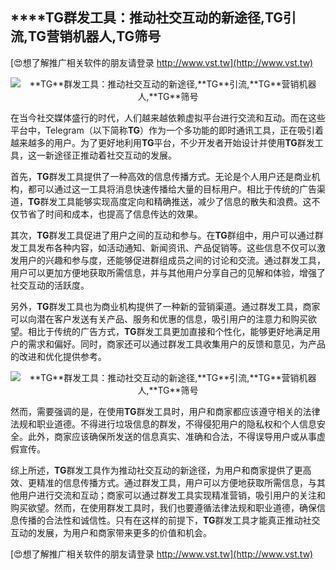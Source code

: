 ## ****TG**群发工具：推动社交互动的新途径,**TG**引流,**TG**营销机器人,**TG**筛号**

[😍想了解推广相关软件的朋友请登录 http://www.vst.tw](http://www.vst.tw)

 <center><img src="https://vst.tw/MP4/tuiguang/png/3.png" alt="**TG**群发工具：推动社交互动的新途径,**TG**引流,**TG**营销机器人,**TG**筛号"></center>

在当今社交媒体盛行的时代，人们越来越依赖虚拟平台进行交流和互动。而在这些平台中，Telegram（以下简称**TG**）作为一个多功能的即时通讯工具，正在吸引着越来越多的用户。为了更好地利用**TG**平台，不少开发者开始设计并使用**TG**群发工具，这一新途径正推动着社交互动的发展。

首先，**TG**群发工具提供了一种高效的信息传播方式。无论是个人用户还是商业机构，都可以通过这一工具将消息快速传播给大量的目标用户。相比于传统的广告渠道，**TG**群发工具能够实现高度定向和精确推送，减少了信息的散失和浪费。这不仅节省了时间和成本，也提高了信息传达的效果。

其次，**TG**群发工具促进了用户之间的互动和参与。在**TG**群组中，用户可以通过群发工具发布各种内容，如活动通知、新闻资讯、产品促销等。这些信息不仅可以激发用户的兴趣和参与度，还能够促进群组成员之间的讨论和交流。通过群发工具，用户可以更加方便地获取所需信息，并与其他用户分享自己的见解和体验，增强了社交互动的活跃度。

另外，**TG**群发工具也为商业机构提供了一种新的营销渠道。通过群发工具，商家可以向潜在客户发送有关产品、服务和优惠的信息，吸引用户的注意力和购买欲望。相比于传统的广告方式，**TG**群发工具更加直接和个性化，能够更好地满足用户的需求和偏好。同时，商家还可以通过群发工具收集用户的反馈和意见，为产品的改进和优化提供参考。

 <center><img src="https://vst.tw/MP4/tuiguang/png/2.png" alt="**TG**群发工具：推动社交互动的新途径,**TG**引流,**TG**营销机器人,**TG**筛号"></center>

然而，需要强调的是，在使用**TG**群发工具时，用户和商家都应该遵守相关的法律法规和职业道德。不得进行垃圾信息的群发，不得侵犯用户的隐私权和个人信息安全。此外，商家应该确保所发送的信息真实、准确和合法，不得误导用户或从事虚假宣传。

综上所述，**TG**群发工具作为推动社交互动的新途径，为用户和商家提供了更高效、更精准的信息传播方式。通过群发工具，用户可以方便地获取所需信息，与其他用户进行交流和互动；商家可以通过群发工具实现精准营销，吸引用户的关注和购买欲望。然而，在使用群发工具时，我们也要遵循法律法规和职业道德，确保信息传播的合法性和诚信性。只有在这样的前提下，**TG**群发工具才能真正推动社交互动的发展，为用户和商家带来更多的价值和机会。

[😍想了解推广相关软件的朋友请登录 http://www.vst.tw](http://www.vst.tw)



